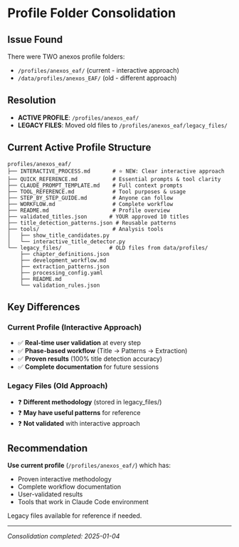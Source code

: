 # Profile Folder Consolidation

## Issue Found
There were TWO anexos profile folders:
- `/profiles/anexos_eaf/` (current - interactive approach)  
- `/data/profiles/anexos_EAF/` (old - different approach)

## Resolution
- **ACTIVE PROFILE**: `/profiles/anexos_eaf/` 
- **LEGACY FILES**: Moved old files to `/profiles/anexos_eaf/legacy_files/`

## Current Active Profile Structure
```
profiles/anexos_eaf/
├── INTERACTIVE_PROCESS.md       # ⭐ NEW: Clear interactive approach
├── QUICK_REFERENCE.md           # Essential prompts & tool clarity
├── CLAUDE_PROMPT_TEMPLATE.md    # Full context prompts
├── TOOL_REFERENCE.md            # Tool purposes & usage
├── STEP_BY_STEP_GUIDE.md        # Anyone can follow
├── WORKFLOW.md                  # Complete workflow
├── README.md                    # Profile overview
├── validated_titles.json       # YOUR approved 10 titles
├── title_detection_patterns.json # Reusable patterns
├── tools/                       # Analysis tools
│   ├── show_title_candidates.py
│   └── interactive_title_detector.py
└── legacy_files/               # OLD files from data/profiles/
    ├── chapter_definitions.json
    ├── development_workflow.md
    ├── extraction_patterns.json
    ├── processing_config.yaml
    ├── README.md
    └── validation_rules.json
```

## Key Differences

### Current Profile (Interactive Approach)
- ✅ **Real-time user validation** at every step
- ✅ **Phase-based workflow** (Title → Patterns → Extraction)  
- ✅ **Proven results** (100% title detection accuracy)
- ✅ **Complete documentation** for future sessions

### Legacy Files (Old Approach)
- ❓ **Different methodology** (stored in legacy_files/)
- ❓ **May have useful patterns** for reference
- ❓ **Not validated** with interactive approach

## Recommendation
**Use current profile** (`/profiles/anexos_eaf/`) which has:
- Proven interactive methodology  
- Complete workflow documentation
- User-validated results
- Tools that work in Claude Code environment

Legacy files available for reference if needed.

---
*Consolidation completed: 2025-01-04*